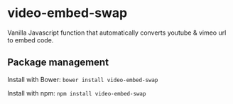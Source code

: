 # video-embed-swap

Vanilla Javascript function that automatically converts youtube &amp; vimeo url to embed code.

## Package management

Install with Bower: `bower install video-embed-swap`

Install with npm: `npm install video-embed-swap`
